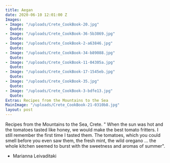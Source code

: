 ```yaml
---
title: Aegan
date: 2020-06-10 12:01:00 Z
Images:
- Image: "/uploads/Crete_CookBook-20.jpg"
  Quote: 
- Image: "/uploads/Crete_CookBook-36-5b3869.jpg"
  Quote: 
- Image: "/uploads/Crete_CookBook-2-a63846.jpg"
  Quote: 
- Image: "/uploads/Crete_CookBook-34-b89088.jpg"
  Quote: 
- Image: "/uploads/Crete_CookBook-11-04305a.jpg"
  Quote: 
- Image: "/uploads/Crete_CookBook-17-1545eb.jpg"
  Quote: 
- Image: "/uploads/Crete_CookBook-35.jpg"
  Quote: 
- Image: "/uploads/Crete_CookBook-3-bdfe13.jpg"
  Quote: 
Extras: Recipes from the Mountains to the Sea
MainImage: "/uploads/Crete_CookBook-21-0310b8.jpg"
layout: post
---
```


Recipes from the Mountains to the Sea, Crete.
" When the sun was hot and the tomatoes tasted like honey, we would make the best tomato fritters. I still remember the first time I tasted them. The tomatoes, which you could smell before you even saw them, the fresh mint, the wild oregano
... the whole kitchen seemed to burst with the sweetness and aromas of summer".

- Marianna Leivaditaki